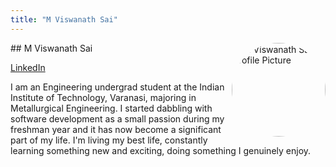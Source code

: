 ```yaml
---
title: "M Viswanath Sai"
---
```



<img src="https://sessionize.com/image/9688-400o400o1-swE9KAW83WCNG9jBnkymoY.png" style="width: 150px; float: right; border-radius: 50%" alt="M Viswanath Sai Profile Picture"/>
## M Viswanath Sai

[LinkedIn](https://www.linkedin.com/in/mviswanathsai/)

I am an Engineering undergrad student at the Indian Institute of Technology, Varanasi, majoring in Metallurgical Engineering. I started dabbling with software development as a small passion during my freshman year and it has now become a significant part of my life. I'm living my best life, constantly learning something new and exciting, doing something I genuinely enjoy.
